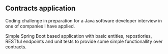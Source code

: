 <h2>Contracts application</h2>

Coding challenge in preparation for a Java software developer interview in one of companies I have applied.

Simple Spring Boot based application with basic entities, repostiories, RESTful endpoints and unit tests to provide some simple functionallity over contracts. 
